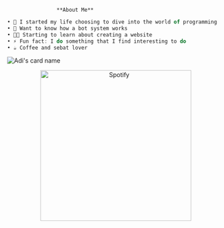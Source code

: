                     **About Me**
```Javascript
• 🌱 I started my life choosing to dive into the world of programming
• 🤖 Want to know how a bot system works 
• 🧑‍💻 Starting to learn about creating a website
• ⚡ Fun fact: I do something that I find interesting to do
• ☕ Coffee and sebat lover
```

![Adi's card name](https://cardivo.vercel.app/api?name=YuuraHz&description=Hi%20There,%20My%20Real%20Name%20Is%20Adi%20Saputra.%20I'am%20a%20Newbie&image=https://github.com/yuurahz.png&backgroundColor=%23ecf0f1&instagram=adisptr05_&github=yuurahz&pattern=leaf&colorPattern=%23eaeaea)

<p align="center">
<a href="https://open.spotify.com/user/31rfiiy7cv7rf6gkw5ewysendfcq?si=EnZaw-pgTVWaRYNhv_CtMA&utm_source=copy-link" target="_blank"><img src="https://now-playing-on-spotify.vercel.app/api/spotify" alt="Spotify" width="350"/></a>
</p>